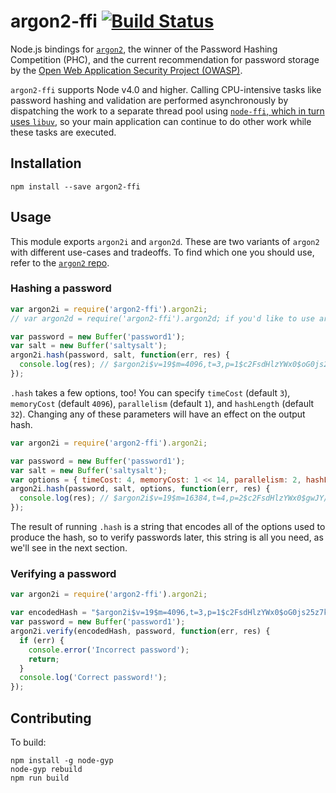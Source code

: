 # argon2-ffi [![Build Status](https://travis-ci.org/cjlarose/argon2-ffi.svg?branch=master)](https://travis-ci.org/cjlarose/argon2-ffi)

Node.js bindings for [`argon2`][argon2], the winner of the Password
Hashing Competition (PHC), and the current recommendation for
password storage by the [Open Web Application Security Project
(OWASP)][owasp].

`argon2-ffi` supports Node v4.0 and higher. Calling CPU-intensive tasks like
password hashing and validation are performed asynchronously by dispatching the
work to a separate thread pool using [`node-ffi`, which in turn uses
`libuv`][async-library-calls], so your main application can continue to do
other work while these tasks are executed.

[async-library-calls]: https://github.com/node-ffi/node-ffi/wiki/Node-FFI-Tutorial#async-library-calls

## Installation

    npm install --save argon2-ffi

## Usage

This module exports `argon2i` and `argon2d`. These are two variants
of `argon2` with different use-cases and tradeoffs. To find which
one you should use, refer to the [`argon2` repo][argon2].


### Hashing a password

```javascript
var argon2i = require('argon2-ffi').argon2i;
// var argon2d = require('argon2-ffi').argon2d; if you'd like to use argon2d

var password = new Buffer('password1');
var salt = new Buffer('saltysalt');
argon2i.hash(password, salt, function(err, res) {
  console.log(res); // $argon2i$v=19$m=4096,t=3,p=1$c2FsdHlzYWx0$oG0js25z7kM30xSg9+nAKtU0hrPa0UnvRnqQRZXHCV8
});
```

`.hash` takes a few options, too! You can specify `timeCost` (default `3`),
`memoryCost` (default `4096`), `parallelism` (default
`1`), and `hashLength` (default `32`). Changing any of these parameters will
have an effect on the output hash.

```javascript
var argon2i = require('argon2-ffi').argon2i;

var password = new Buffer('password1');
var salt = new Buffer('saltysalt');
var options = { timeCost: 4, memoryCost: 1 << 14, parallelism: 2, hashLength: 64 };
argon2i.hash(password, salt, options, function(err, res) {
  console.log(res); // $argon2i$v=19$m=16384,t=4,p=2$c2FsdHlzYWx0$gwJY/FsXNSR3aS1ChVTgDZ9HbF3V7sbbYE5UmQsdXFHB4Tt6/RVtFWGIIJnzZ62nL9miurrvJnxhvORK64ddFg
});
```

The result of running `.hash` is a string that encodes all of the options used
to produce the hash, so to verify passwords later, this string is all you need,
as we'll see in the next section.

### Verifying a password


```javascript
var argon2i = require('argon2-ffi').argon2i;

var encodedHash = "$argon2i$v=19$m=4096,t=3,p=1$c2FsdHlzYWx0$oG0js25z7kM30xSg9+nAKtU0hrPa0UnvRnqQRZXHCV8";
var password = new Buffer('password1');
argon2i.verify(encodedHash, password, function(err, res) {
  if (err) {
    console.error('Incorrect password');
    return;
  }
  console.log('Correct password!');
});
```

## Contributing

To build:

    npm install -g node-gyp
    node-gyp rebuild
    npm run build

[argon2]: https://github.com/P-H-C/phc-winner-argon2
[owasp]: https://www.owasp.org/index.php/Password_Storage_Cheat_Sheet
